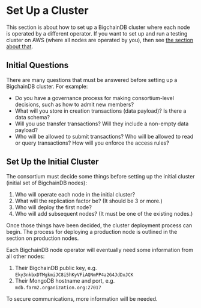 # Set Up a Cluster

This section is about how to set up a BigchainDB cluster where each node is operated by a different operator. If you want to set up and run a testing cluster on AWS (where all nodes are operated by you), then see [the section about that](aws-testing-cluster.html).


## Initial Questions

There are many questions that must be answered before setting up a BigchainDB cluster. For example:

* Do you have a governance process for making consortium-level decisions, such as how to admit new members?
* What will you store in creation transactions (data payload)? Is there a data schema?
* Will you use transfer transactions? Will they include a non-empty data payload?
* Who will be allowed to submit transactions? Who will be allowed to read or query transactions? How will you enforce the access rules?


## Set Up the Initial Cluster

The consortium must decide some things before setting up the initial cluster (initial set of BigchainDB nodes):

1. Who will operate each node in the initial cluster?
2. What will the replication factor be? (It should be 3 or more.)
3. Who will deploy the first node?
4. Who will add subsequent nodes? (It must be one of the existing nodes.)

Once those things have been decided, the cluster deployment process can begin. The process for deploying a production node is outlined in the section on production nodes.

Each BigchainDB node operator will eventually need some information from all other nodes:

1. Their BigchainDB public key, e.g. `Eky3nkbxDTMgkmiJC8i5hKyVFiAQNmPP4a2G4JdDxJCK`
1. Their MongoDB hostname and port, e.g. `mdb.farm2.organization.org:27017`

To secure communications, more information will be needed.
